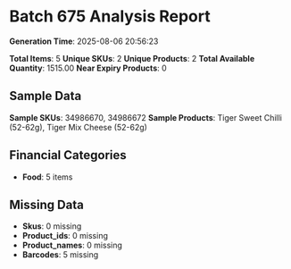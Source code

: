 # Batch 675 Analysis Report

**Generation Time**: 2025-08-06 20:56:23

**Total Items**: 5
**Unique SKUs**: 2
**Unique Products**: 2
**Total Available Quantity**: 1515.00
**Near Expiry Products**: 0

## Sample Data
**Sample SKUs**: 34986670, 34986672
**Sample Products**: Tiger Sweet Chilli (52-62g), Tiger Mix Cheese (52-62g)

## Financial Categories
- **Food**: 5 items

## Missing Data
- **Skus**: 0 missing
- **Product_ids**: 0 missing
- **Product_names**: 0 missing
- **Barcodes**: 5 missing
